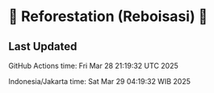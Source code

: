 
# 🌳 Reforestation (Reboisasi) 🌲

## Last Updated

GitHub Actions time: Fri Mar 28 21:19:32 UTC 2025

Indonesia/Jakarta time: Sat Mar 29 04:19:32 WIB 2025
